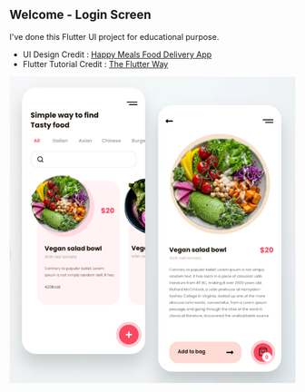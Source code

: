 ## Welcome - Login Screen

I've done this Flutter UI project for educational purpose.

- UI Design Credit : [Happy Meals Food Delivery App](https://www.uplabs.com/posts/happy-meals-food-delivery-app)
- Flutter Tutorial Credit : [The Flutter Way](https://www.youtube.com/c/TheFlutterWay)

![Mockup](assets/mockup.png)
